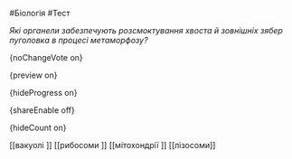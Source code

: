 #Біологія #Тест

*Які органели забезпечують розсмоктування хвоста й зовнішніх зябер пуголовка в процесі метаморфозу?*

{noChangeVote on}

{preview on}

{hideProgress on}

{shareEnable off}

{hideCount on}

[[вакуолі ]]
[[рибосоми ]]
[[мітохондрії ]]
[[лізосоми]]
